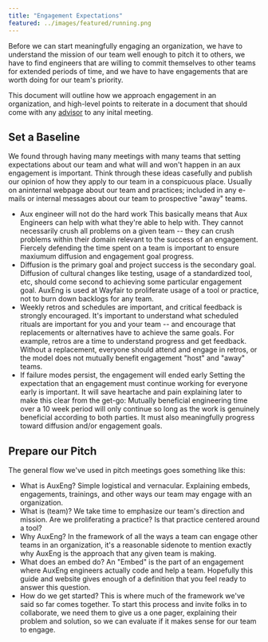 ```yaml
---
title: "Engagement Expectations"
featured: ../images/featured/running.png
---
```


Before we can start meaningfully engaging an organization, we have to
understand the mission of our team well enough to pitch it to others,
we have to find engineers that are willing to commit themselves to other
teams for extended periods of time, and we have to have engagements that are
worth doing for our team's priority.

This document will outline how we approach engagement in an organization, and
high-level points to reiterate in a document that should come with any [advisor](./roles.md)
to any inital meeting.

## Set a Baseline

We found through having many meetings with many teams that setting expectations
about our team and what will and won't happen in an aux engagement is important.
Think through these ideas casefully and publish our opinion of how they apply
to our team in a conspicuous place. Usually on aninternal webpage about
our team and practices; included in any e-mails or internal messages about
our team to prospective "away" teams.

- Aux engineer will not do the hard work
This basically means that Aux Engineers can help with what they're able to help with. They cannot necessarily crush all problems on a given team -- they can crush problems within their domain relevant to the success of an engagement. Fiercely defending the time spent on a team is important to ensure maxiumum diffusion and engagement goal progress.
- Diffusion is the primary goal and project success is the secondary goal.
Diffusion of cultural changes like testing, usage of a standardized tool, etc, should come second to achieving some particular engagement goal. AuxEng is used at Wayfair to proliferate usage of a tool or practice, not to burn down backlogs for any team.
- Weekly retros and schedules are important, and critical feedback is strongly encouraged.
It's important to understand what scheduled rituals are important for you and your team -- and encourage that replacements or alternatives have to achieve the same goals. For example, retros are a time to understand progress and get feedback. Without a replacement, everyone should attend and engage in retros, or the model does not mutually benefit engagement "host" and "away" teams.
- If failure modes persist, the engagement will ended early
Setting the expectation that an engagement must continue working for everyone early is important. It will save heartache and pain explaining later to make this clear from the get-go: Mutually beneficial engineering time over a 10 week period will only continue so long as the work is genuinely beneficial according to both parties. It must also meaningfully progress toward diffusion and/or engagement goals.

## Prepare our Pitch

The general flow we've used in pitch meetings goes something like this:

- What is AuxEng?
Simple logistical and vernacular. Explaining embeds, engagements, trainings, and other ways our team may engage with an organization.
- What is (team)?
We take time to emphasize our team's direction and mission. Are we proliferating a practice? Is that practice centered around a tool?
- Why AuxEng?
In the framework of all the ways a team can engage other teams in an organization, it's a reasonable sidenote to mention exactly why AuxEng is the approach that any given team is making.
- What does an embed do?
An "Embed" is the part of an engagement where AuxEng engineers actually code and help a team. Hopefully this guide and website gives enough of a definition that you feel ready to answer this question.
- How do we get started?
This is where much of the framework we've said so far comes together. To start this process and invite folks in to collaborate, we need them to give us a one pager, explaining their problem and solution, so we can evaluate if it makes sense for our team to engage.
